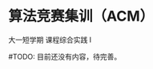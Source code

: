 # 算法竞赛集训（ACM）
<div class="badges">
<span class="badge cs-badge">大一短学期</span>
<span class="badge cs-badge">课程综合实践 Ⅰ</span>
</div>

\#TODO: 目前还没有内容，待完善。